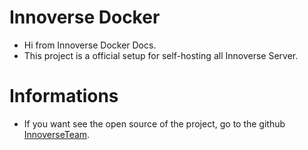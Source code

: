 # Innoverse Docker
- Hi from Innoverse Docker Docs.
- This project is a official setup for self-hosting all Innoverse Server.

# Informations
- If you want see the open source of the project, go to the github [InnoverseTeam](https://github.com/InnoverseTeam/).
